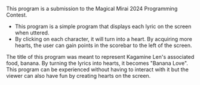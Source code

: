 This program is a submission to the Magical Mirai 2024 Programming Contest. 
- This program is a simple program that displays each lyric on the screen when uttered. 
- By clicking on each character, it will turn into a heart. By acquiring more hearts, the user can gain points in the scorebar to the left of the screen.

The title of this program was meant to represent Kagamine Len's associated food, banana. By turning the lyrics into hearts, it becomes "Banana Love". This program can be experienced without having to interact with it but the viewer can also have fun by creating hearts on the screen. 
